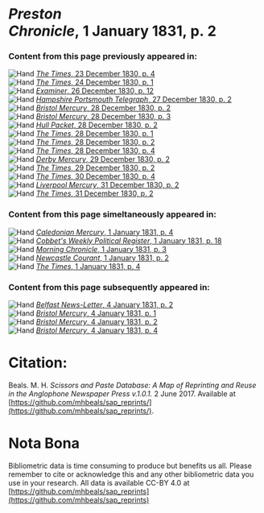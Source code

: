 # *Preston Chronicle*, 1 January 1831, p. 2  
  
### Content from this page previously appeared in:  
![Hand](http://scissorsandpaste.net/wp-content/uploads/2017/06/smallhandpointer.png) [*The Times*, 23 December 1830, p. 4](https://mhbeals.github.io/sap_html/The-Times/The-Times-23-December-1830-p-4)  
![Hand](http://scissorsandpaste.net/wp-content/uploads/2017/06/smallhandpointer.png) [*The Times*, 24 December 1830, p. 1](https://mhbeals.github.io/sap_html/The-Times/The-Times-24-December-1830-p-1)  
![Hand](http://scissorsandpaste.net/wp-content/uploads/2017/06/smallhandpointer.png) [*Examiner*, 26 December 1830, p. 12](https://mhbeals.github.io/sap_html/Examiner/Examiner-26-December-1830-p-12)  
![Hand](http://scissorsandpaste.net/wp-content/uploads/2017/06/smallhandpointer.png) [*Hampshire Portsmouth Telegraph*, 27 December 1830, p. 2](https://mhbeals.github.io/sap_html/Hampshire-Portsmouth-Telegraph/Hampshire-Portsmouth-Telegraph-27-December-1830-p-2)  
![Hand](http://scissorsandpaste.net/wp-content/uploads/2017/06/smallhandpointer.png) [*Bristol Mercury*, 28 December 1830, p. 2](https://mhbeals.github.io/sap_html/Bristol-Mercury/Bristol-Mercury-28-December-1830-p-2)  
![Hand](http://scissorsandpaste.net/wp-content/uploads/2017/06/smallhandpointer.png) [*Bristol Mercury*, 28 December 1830, p. 3](https://mhbeals.github.io/sap_html/Bristol-Mercury/Bristol-Mercury-28-December-1830-p-3)  
![Hand](http://scissorsandpaste.net/wp-content/uploads/2017/06/smallhandpointer.png) [*Hull Packet*, 28 December 1830, p. 2](https://mhbeals.github.io/sap_html/Hull-Packet/Hull-Packet-28-December-1830-p-2)  
![Hand](http://scissorsandpaste.net/wp-content/uploads/2017/06/smallhandpointer.png) [*The Times*, 28 December 1830, p. 1](https://mhbeals.github.io/sap_html/The-Times/The-Times-28-December-1830-p-1)  
![Hand](http://scissorsandpaste.net/wp-content/uploads/2017/06/smallhandpointer.png) [*The Times*, 28 December 1830, p. 2](https://mhbeals.github.io/sap_html/The-Times/The-Times-28-December-1830-p-2)  
![Hand](http://scissorsandpaste.net/wp-content/uploads/2017/06/smallhandpointer.png) [*The Times*, 28 December 1830, p. 4](https://mhbeals.github.io/sap_html/The-Times/The-Times-28-December-1830-p-4)  
![Hand](http://scissorsandpaste.net/wp-content/uploads/2017/06/smallhandpointer.png) [*Derby Mercury*, 29 December 1830, p. 2](https://mhbeals.github.io/sap_html/Derby-Mercury/Derby-Mercury-29-December-1830-p-2)  
![Hand](http://scissorsandpaste.net/wp-content/uploads/2017/06/smallhandpointer.png) [*The Times*, 29 December 1830, p. 2](https://mhbeals.github.io/sap_html/The-Times/The-Times-29-December-1830-p-2)  
![Hand](http://scissorsandpaste.net/wp-content/uploads/2017/06/smallhandpointer.png) [*The Times*, 30 December 1830, p. 4](https://mhbeals.github.io/sap_html/The-Times/The-Times-30-December-1830-p-4)  
![Hand](http://scissorsandpaste.net/wp-content/uploads/2017/06/smallhandpointer.png) [*Liverpool Mercury*, 31 December 1830, p. 2](https://mhbeals.github.io/sap_html/Liverpool-Mercury/Liverpool-Mercury-31-December-1830-p-2)  
![Hand](http://scissorsandpaste.net/wp-content/uploads/2017/06/smallhandpointer.png) [*The Times*, 31 December 1830, p. 2](https://mhbeals.github.io/sap_html/The-Times/The-Times-31-December-1830-p-2)  
  
### Content from this page simeltaneously appeared in:  
![Hand](http://scissorsandpaste.net/wp-content/uploads/2017/06/smallhandpointer.png) [*Caledonian Mercury*, 1 January 1831, p. 4](https://mhbeals.github.io/sap_html/Caledonian-Mercury/Caledonian-Mercury-1-January-1831-p-4)  
![Hand](http://scissorsandpaste.net/wp-content/uploads/2017/06/smallhandpointer.png) [*Cobbet's Weekly Political Register*, 1 January 1831, p. 18](https://mhbeals.github.io/sap_html/Cobbet's-Weekly-Political-Register/Cobbet's-Weekly-Political-Register-1-January-1831-p-18)  
![Hand](http://scissorsandpaste.net/wp-content/uploads/2017/06/smallhandpointer.png) [*Morning Chronicle*, 1 January 1831, p. 3](https://mhbeals.github.io/sap_html/Morning-Chronicle/Morning-Chronicle-1-January-1831-p-3)  
![Hand](http://scissorsandpaste.net/wp-content/uploads/2017/06/smallhandpointer.png) [*Newcastle Courant*, 1 January 1831, p. 2](https://mhbeals.github.io/sap_html/Newcastle-Courant/Newcastle-Courant-1-January-1831-p-2)  
![Hand](http://scissorsandpaste.net/wp-content/uploads/2017/06/smallhandpointer.png) [*The Times*, 1 January 1831, p. 4](https://mhbeals.github.io/sap_html/The-Times/The-Times-1-January-1831-p-4)  
  
### Content from this page subsequently appeared in:  
![Hand](http://scissorsandpaste.net/wp-content/uploads/2017/06/smallhandpointer.png) [*Belfast News-Letter*, 4 January 1831, p. 2](https://mhbeals.github.io/sap_html/Belfast-News-Letter/Belfast-News-Letter-4-January-1831-p-2)  
![Hand](http://scissorsandpaste.net/wp-content/uploads/2017/06/smallhandpointer.png) [*Bristol Mercury*, 4 January 1831, p. 1](https://mhbeals.github.io/sap_html/Bristol-Mercury/Bristol-Mercury-4-January-1831-p-1)  
![Hand](http://scissorsandpaste.net/wp-content/uploads/2017/06/smallhandpointer.png) [*Bristol Mercury*, 4 January 1831, p. 2](https://mhbeals.github.io/sap_html/Bristol-Mercury/Bristol-Mercury-4-January-1831-p-2)  
![Hand](http://scissorsandpaste.net/wp-content/uploads/2017/06/smallhandpointer.png) [*Bristol Mercury*, 4 January 1831, p. 4](https://mhbeals.github.io/sap_html/Bristol-Mercury/Bristol-Mercury-4-January-1831-p-4)  


# Citation: 

Beals. M. H. *Scissors and Paste Database: A Map of Reprinting and Reuse in the Anglophone Newspaper Press v.1.0.1.* 2 June 2017. Available at [https://github.com/mhbeals/sap_reprints/](https://github.com/mhbeals/sap_reprints/). 

# Nota Bona

Bibliometric data is time consuming to produce but benefits us all. Please remember to cite or acknowledge this and any other bibliometric data you use in your research. All data is available CC-BY 4.0 at [https://github.com/mhbeals/sap_reprints](https://github.com/mhbeals/sap_reprints)
